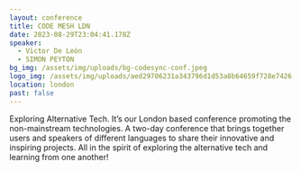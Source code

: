 ```yaml
---
layout: conference
title: CODE MESH LDN
date: 2023-08-29T23:04:41.178Z
speaker:
  - Victor De León
  - SIMON PEYTON
bg_img: /assets/img/uploads/bg-codesync-conf.jpeg
logo_img: /assets/img/uploads/aed29706231a343796d1d53a8b64659f728e7426.png
location: london
past: false
---
```

Exploring Alternative Tech. It’s our London based conference promoting the non-mainstream technologies. A two-day conference that brings together users and speakers of different languages to share their innovative and inspiring projects. All in the spirit of exploring the alternative tech and learning from one another!